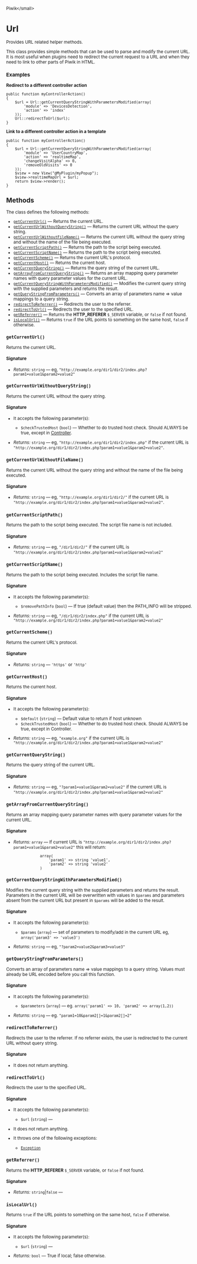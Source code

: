 <small>Piwik\</small>

Url
===

Provides URL related helper methods.

This class provides simple methods that can be used to parse and modify
the current URL. It is most useful when plugins need to redirect the current
request to a URL and when they need to link to other parts of Piwik in
HTML.

### Examples

**Redirect to a different controller action**

    public function myControllerAction()
    {
        $url = Url::getCurrentQueryStringWithParametersModified(array(
            'module' => 'DevicesDetection',
            'action' => 'index'
        ));
        Url::redirectToUrl($url);
    }

**Link to a different controller action in a template**

    public function myControllerAction()
    {
        $url = Url::getCurrentQueryStringWithParametersModified(array(
            'module' => 'UserCountryMap',
            'action' => 'realtimeMap',
            'changeVisitAlpha' => 0,
            'removeOldVisits' => 0
        ));
        $view = new View("@MyPlugin/myPopup");
        $view->realtimeMapUrl = $url;
        return $view->render();
    }

Methods
-------

The class defines the following methods:

- [`getCurrentUrl()`](#getcurrenturl) &mdash; Returns the current URL.
- [`getCurrentUrlWithoutQueryString()`](#getcurrenturlwithoutquerystring) &mdash; Returns the current URL without the query string.
- [`getCurrentUrlWithoutFileName()`](#getcurrenturlwithoutfilename) &mdash; Returns the current URL without the query string and without the name of the file being executed.
- [`getCurrentScriptPath()`](#getcurrentscriptpath) &mdash; Returns the path to the script being executed.
- [`getCurrentScriptName()`](#getcurrentscriptname) &mdash; Returns the path to the script being executed.
- [`getCurrentScheme()`](#getcurrentscheme) &mdash; Returns the current URL's protocol.
- [`getCurrentHost()`](#getcurrenthost) &mdash; Returns the current host.
- [`getCurrentQueryString()`](#getcurrentquerystring) &mdash; Returns the query string of the current URL.
- [`getArrayFromCurrentQueryString()`](#getarrayfromcurrentquerystring) &mdash; Returns an array mapping query parameter names with query parameter values for the current URL.
- [`getCurrentQueryStringWithParametersModified()`](#getcurrentquerystringwithparametersmodified) &mdash; Modifies the current query string with the supplied parameters and returns the result.
- [`getQueryStringFromParameters()`](#getquerystringfromparameters) &mdash; Converts an array of parameters name => value mappings to a query string.
- [`redirectToReferrer()`](#redirecttoreferrer) &mdash; Redirects the user to the referrer.
- [`redirectToUrl()`](#redirecttourl) &mdash; Redirects the user to the specified URL.
- [`getReferrer()`](#getreferrer) &mdash; Returns the **HTTP_REFERER** `$_SERVER` variable, or `false` if not found.
- [`isLocalUrl()`](#islocalurl) &mdash; Returns `true` if the URL points to something on the same host, `false` if otherwise.

<a name="getcurrenturl" id="getcurrenturl"></a>
<a name="getCurrentUrl" id="getCurrentUrl"></a>
### `getCurrentUrl()`

Returns the current URL.

#### Signature


- *Returns:*  `string` &mdash;
    eg, `"http://example.org/dir1/dir2/index.php?param1=value1&param2=value2"`

<a name="getcurrenturlwithoutquerystring" id="getcurrenturlwithoutquerystring"></a>
<a name="getCurrentUrlWithoutQueryString" id="getCurrentUrlWithoutQueryString"></a>
### `getCurrentUrlWithoutQueryString()`

Returns the current URL without the query string.

#### Signature

-  It accepts the following parameter(s):
    - `$checkTrustedHost` (`bool`) &mdash;
       Whether to do trusted host check. Should ALWAYS be true, except in [Controller](/api-reference/Piwik/Plugin/Controller).

- *Returns:*  `string` &mdash;
    eg, `"http://example.org/dir1/dir2/index.php"` if the current URL is
               `"http://example.org/dir1/dir2/index.php?param1=value1&param2=value2"`.

<a name="getcurrenturlwithoutfilename" id="getcurrenturlwithoutfilename"></a>
<a name="getCurrentUrlWithoutFileName" id="getCurrentUrlWithoutFileName"></a>
### `getCurrentUrlWithoutFileName()`

Returns the current URL without the query string and without the name of the file
being executed.

#### Signature


- *Returns:*  `string` &mdash;
    eg, `"http://example.org/dir1/dir2/"` if the current URL is
               `"http://example.org/dir1/dir2/index.php?param1=value1&param2=value2"`.

<a name="getcurrentscriptpath" id="getcurrentscriptpath"></a>
<a name="getCurrentScriptPath" id="getCurrentScriptPath"></a>
### `getCurrentScriptPath()`

Returns the path to the script being executed. The script file name is not included.

#### Signature


- *Returns:*  `string` &mdash;
    eg, `"/dir1/dir2/"` if the current URL is
               `"http://example.org/dir1/dir2/index.php?param1=value1&param2=value2"`

<a name="getcurrentscriptname" id="getcurrentscriptname"></a>
<a name="getCurrentScriptName" id="getCurrentScriptName"></a>
### `getCurrentScriptName()`

Returns the path to the script being executed. Includes the script file name.

#### Signature

-  It accepts the following parameter(s):
    - `$removePathInfo` (`bool`) &mdash;
       If true (default value) then the PATH_INFO will be stripped.

- *Returns:*  `string` &mdash;
    eg, `"/dir1/dir2/index.php"` if the current URL is
               `"http://example.org/dir1/dir2/index.php?param1=value1&param2=value2"`

<a name="getcurrentscheme" id="getcurrentscheme"></a>
<a name="getCurrentScheme" id="getCurrentScheme"></a>
### `getCurrentScheme()`

Returns the current URL's protocol.

#### Signature


- *Returns:*  `string` &mdash;
    `'https'` or `'http'`

<a name="getcurrenthost" id="getcurrenthost"></a>
<a name="getCurrentHost" id="getCurrentHost"></a>
### `getCurrentHost()`

Returns the current host.

#### Signature

-  It accepts the following parameter(s):
    - `$default` (`string`) &mdash;
       Default value to return if host unknown
    - `$checkTrustedHost` (`bool`) &mdash;
       Whether to do trusted host check. Should ALWAYS be true, except in Controller.

- *Returns:*  `string` &mdash;
    eg, `"example.org"` if the current URL is
               `"http://example.org/dir1/dir2/index.php?param1=value1&param2=value2"`

<a name="getcurrentquerystring" id="getcurrentquerystring"></a>
<a name="getCurrentQueryString" id="getCurrentQueryString"></a>
### `getCurrentQueryString()`

Returns the query string of the current URL.

#### Signature


- *Returns:*  `string` &mdash;
    eg, `"?param1=value1&param2=value2"` if the current URL is
               `"http://example.org/dir1/dir2/index.php?param1=value1&param2=value2"`

<a name="getarrayfromcurrentquerystring" id="getarrayfromcurrentquerystring"></a>
<a name="getArrayFromCurrentQueryString" id="getArrayFromCurrentQueryString"></a>
### `getArrayFromCurrentQueryString()`

Returns an array mapping query parameter names with query parameter values for
the current URL.

#### Signature


- *Returns:*  `array` &mdash;
    If current URL is `"http://example.org/dir1/dir2/index.php?param1=value1&param2=value2"`
              this will return:

                  array(
                      'param1' => string 'value1',
                      'param2' => string 'value2'
                  )

<a name="getcurrentquerystringwithparametersmodified" id="getcurrentquerystringwithparametersmodified"></a>
<a name="getCurrentQueryStringWithParametersModified" id="getCurrentQueryStringWithParametersModified"></a>
### `getCurrentQueryStringWithParametersModified()`

Modifies the current query string with the supplied parameters and returns
the result. Parameters in the current URL will be overwritten with values
in `$params` and parameters absent from the current URL but present in `$params`
will be added to the result.

#### Signature

-  It accepts the following parameter(s):
    - `$params` (`array`) &mdash;
       set of parameters to modify/add in the current URL eg, `array('param3' => 'value3')`

- *Returns:*  `string` &mdash;
    eg, `"?param2=value2&param3=value3"`

<a name="getquerystringfromparameters" id="getquerystringfromparameters"></a>
<a name="getQueryStringFromParameters" id="getQueryStringFromParameters"></a>
### `getQueryStringFromParameters()`

Converts an array of parameters name => value mappings to a query
string. Values must already be URL encoded before you call this function.

#### Signature

-  It accepts the following parameter(s):
    - `$parameters` (`array`) &mdash;
       eg. `array('param1' => 10, 'param2' => array(1,2))`

- *Returns:*  `string` &mdash;
    eg. `"param1=10&param2[]=1&param2[]=2"`

<a name="redirecttoreferrer" id="redirecttoreferrer"></a>
<a name="redirectToReferrer" id="redirectToReferrer"></a>
### `redirectToReferrer()`

Redirects the user to the referrer. If no referrer exists, the user is redirected
to the current URL without query string.

#### Signature

- It does not return anything.

<a name="redirecttourl" id="redirecttourl"></a>
<a name="redirectToUrl" id="redirectToUrl"></a>
### `redirectToUrl()`

Redirects the user to the specified URL.

#### Signature

-  It accepts the following parameter(s):
    - `$url` (`string`) &mdash;
      
- It does not return anything.
- It throws one of the following exceptions:
    - [`Exception`](http://php.net/class.Exception)

<a name="getreferrer" id="getreferrer"></a>
<a name="getReferrer" id="getReferrer"></a>
### `getReferrer()`

Returns the **HTTP_REFERER** `$_SERVER` variable, or `false` if not found.

#### Signature


- *Returns:*  `string`|`false` &mdash;
    

<a name="islocalurl" id="islocalurl"></a>
<a name="isLocalUrl" id="isLocalUrl"></a>
### `isLocalUrl()`

Returns `true` if the URL points to something on the same host, `false` if otherwise.

#### Signature

-  It accepts the following parameter(s):
    - `$url` (`string`) &mdash;
      

- *Returns:*  `bool` &mdash;
    True if local; false otherwise.

